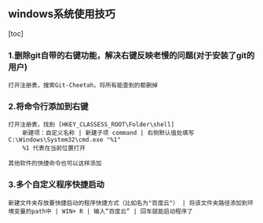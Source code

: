 ## windows系统使用技巧
[toc]
### 1.删除git自带的右键功能，解决右键反映老慢的问题(对于安装了git的用户)
	打开注册表，搜索Git-Cheetah，将所有能查到的都删掉
### 2.将命令行添加到右键
	打开注册表，找到 [HKEY_CLASSESS_ROOT\Folder\shell]
		新建项：自定义名称 | 新建子项 command | 右侧默认值处填写C:\Windows\System32\cmd.exe "%1"
		%1 代表在当前位置打开

	其他软件的快捷命令也可以这样添加
### 3.多个自定义程序快捷启动
	新建文件夹存放要快捷启动的程序快捷方式（比如名为"百度云"） | 将该文件夹路径添加到环境变量的path中 | WIN+ R | 输入“百度云” | 回车就能启动程序了
	






